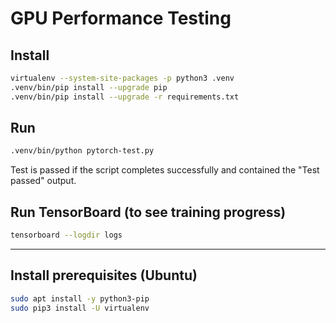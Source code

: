 # GPU Performance Testing

## Install

```bash
virtualenv --system-site-packages -p python3 .venv
.venv/bin/pip install --upgrade pip
.venv/bin/pip install --upgrade -r requirements.txt
```

## Run

```bash
.venv/bin/python pytorch-test.py
```

Test is passed if the script completes successfully and contained the "Test passed" output.

## Run TensorBoard (to see training progress)

```bash
tensorboard --logdir logs
```

---

## Install prerequisites (Ubuntu)

```bash
sudo apt install -y python3-pip
sudo pip3 install -U virtualenv
```
